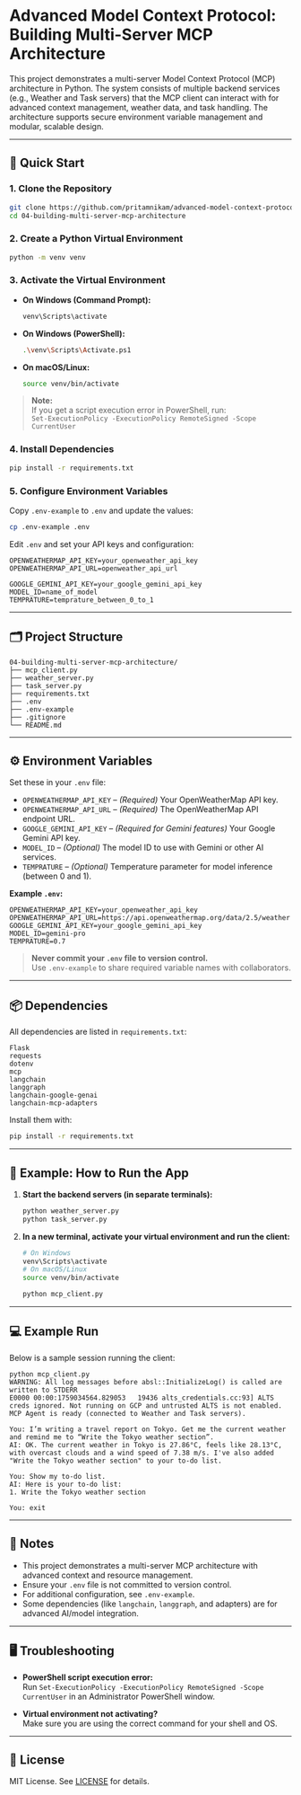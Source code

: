 # Advanced Model Context Protocol: Building Multi-Server MCP Architecture

This project demonstrates a multi-server Model Context Protocol (MCP) architecture in Python. The system consists of multiple backend services (e.g., Weather and Task servers) that the MCP client can interact with for advanced context management, weather data, and task handling. The architecture supports secure environment variable management and modular, scalable design.

---

## 🚀 Quick Start

### 1. Clone the Repository

```sh
git clone https://github.com/pritamnikam/advanced-model-context-protocol.git
cd 04-building-multi-server-mcp-architecture
```

### 2. Create a Python Virtual Environment

```sh
python -m venv venv
```

### 3. Activate the Virtual Environment

- **On Windows (Command Prompt):**
  ```sh
  venv\Scripts\activate
  ```
- **On Windows (PowerShell):**
  ```sh
  .\venv\Scripts\Activate.ps1
  ```
- **On macOS/Linux:**
  ```sh
  source venv/bin/activate
  ```

> **Note:**  
> If you get a script execution error in PowerShell, run:  
> `Set-ExecutionPolicy -ExecutionPolicy RemoteSigned -Scope CurrentUser`

### 4. Install Dependencies

```sh
pip install -r requirements.txt
```

### 5. Configure Environment Variables

Copy `.env-example` to `.env` and update the values:

```sh
cp .env-example .env
```

Edit `.env` and set your API keys and configuration:

```
OPENWEATHERMAP_API_KEY=your_openweather_api_key
OPENWEATHERMAP_API_URL=openweather_api_url

GOOGLE_GEMINI_API_KEY=your_google_gemini_api_key
MODEL_ID=name_of_model
TEMPRATURE=temprature_between_0_to_1
```

---

## 🗂️ Project Structure

```
04-building-multi-server-mcp-architecture/
├── mcp_client.py
├── weather_server.py
├── task_server.py
├── requirements.txt
├── .env
├── .env-example
├── .gitignore
└── README.md
```

---

## ⚙️ Environment Variables

Set these in your `.env` file:

- `OPENWEATHERMAP_API_KEY` – *(Required)* Your OpenWeatherMap API key.
- `OPENWEATHERMAP_API_URL` – *(Required)* The OpenWeatherMap API endpoint URL.
- `GOOGLE_GEMINI_API_KEY` – *(Required for Gemini features)* Your Google Gemini API key.
- `MODEL_ID` – *(Optional)* The model ID to use with Gemini or other AI services.
- `TEMPRATURE` – *(Optional)* Temperature parameter for model inference (between 0 and 1).

**Example `.env`:**
```
OPENWEATHERMAP_API_KEY=your_openweather_api_key
OPENWEATHERMAP_API_URL=https://api.openweathermap.org/data/2.5/weather
GOOGLE_GEMINI_API_KEY=your_google_gemini_api_key
MODEL_ID=gemini-pro
TEMPRATURE=0.7
```

> **Never commit your `.env` file to version control.**  
> Use `.env-example` to share required variable names with collaborators.

---

## 📦 Dependencies

All dependencies are listed in `requirements.txt`:

```
Flask
requests
dotenv
mcp
langchain
langgraph
langchain-google-genai
langchain-mcp-adapters
```

Install them with:

```sh
pip install -r requirements.txt
```

---

## 🏃 Example: How to Run the App

1. **Start the backend servers (in separate terminals):**
   ```sh
   python weather_server.py
   python task_server.py
   ```

2. **In a new terminal, activate your virtual environment and run the client:**
   ```sh
   # On Windows
   venv\Scripts\activate
   # On macOS/Linux
   source venv/bin/activate

   python mcp_client.py
   ```

---

## 💻 Example Run

Below is a sample session running the client:

```
python mcp_client.py
WARNING: All log messages before absl::InitializeLog() is called are written to STDERR
E0000 00:00:1759034564.829053   19436 alts_credentials.cc:93] ALTS creds ignored. Not running on GCP and untrusted ALTS is not enabled.
MCP Agent is ready (connected to Weather and Task servers).

You: I’m writing a travel report on Tokyo. Get me the current weather and remind me to “Write the Tokyo weather section”.
AI: OK. The current weather in Tokyo is 27.86°C, feels like 28.13°C, with overcast clouds and a wind speed of 7.38 m/s. I've also added "Write the Tokyo weather section" to your to-do list.

You: Show my to-do list.
AI: Here is your to-do list:
1. Write the Tokyo weather section

You: exit
```

---

## 📝 Notes

- This project demonstrates a multi-server MCP architecture with advanced context and resource management.
- Ensure your `.env` file is not committed to version control.
- For additional configuration, see `.env-example`.
- Some dependencies (like `langchain`, `langgraph`, and adapters) are for advanced AI/model integration.

---

## 🖥️ Troubleshooting

- **PowerShell script execution error:**  
  Run `Set-ExecutionPolicy -ExecutionPolicy RemoteSigned -Scope CurrentUser` in an Administrator PowerShell window.

- **Virtual environment not activating?**  
  Make sure you are using the correct command for your shell and OS.

---

## 📄 License

MIT License. See [LICENSE](LICENSE) for details.
